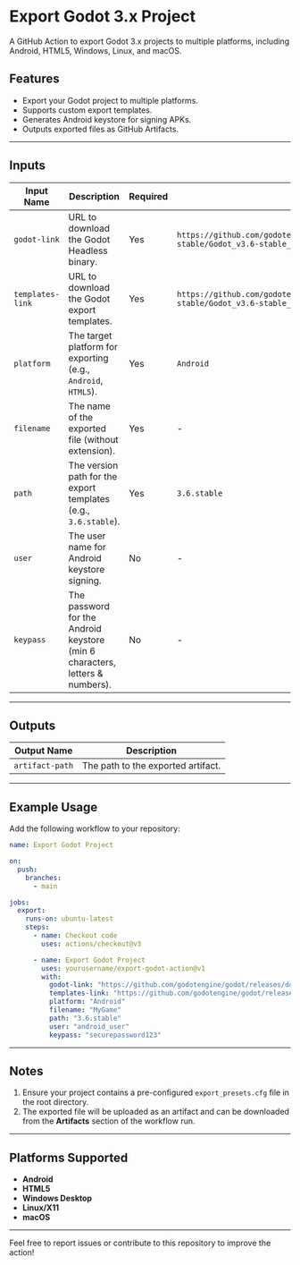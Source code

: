 # Export Godot 3.x Project

A GitHub Action to export Godot 3.x projects to multiple platforms, including Android, HTML5, Windows, Linux, and macOS.

## Features
- Export your Godot project to multiple platforms.
- Supports custom export templates.
- Generates Android keystore for signing APKs.
- Outputs exported files as GitHub Artifacts.

---

## Inputs
| **Input Name**    | **Description**                                                             | **Required** | **Default**                                                                                           |
|--------------------|-----------------------------------------------------------------------------|--------------|-------------------------------------------------------------------------------------------------------|
| `godot-link`       | URL to download the Godot Headless binary.                                 | Yes          | `https://github.com/godotengine/godot/releases/download/3.6-stable/Godot_v3.6-stable_linux_headless.64.zip` |
| `templates-link`   | URL to download the Godot export templates.                                | Yes          | `https://github.com/godotengine/godot/releases/download/3.6-stable/Godot_v3.6-stable_export_templates.tpz` |
| `platform`         | The target platform for exporting (e.g., `Android`, `HTML5`).              | Yes          | `Android`                                                                                             |
| `filename`         | The name of the exported file (without extension).                        | Yes          | -                                                                                                     |
| `path`             | The version path for the export templates (e.g., `3.6.stable`).           | Yes          | `3.6.stable`                                                                                          |
| `user`             | The user name for Android keystore signing.                               | No           | -                                                                                                     |
| `keypass`          | The password for the Android keystore (min 6 characters, letters & numbers). | No           | -                                                                                                     |

---

## Outputs
| **Output Name**     | **Description**                                          |
|----------------------|----------------------------------------------------------|
| `artifact-path`      | The path to the exported artifact.                       |

---

## Example Usage

Add the following workflow to your repository:

```yaml
name: Export Godot Project

on:
  push:
    branches:
      - main

jobs:
  export:
    runs-on: ubuntu-latest
    steps:
      - name: Checkout code
        uses: actions/checkout@v3

      - name: Export Godot Project
        uses: yourusername/export-godot-action@v1
        with:
          godot-link: "https://github.com/godotengine/godot/releases/download/3.6-stable/Godot_v3.6-stable_linux_headless.64.zip"
          templates-link: "https://github.com/godotengine/godot/releases/download/3.6-stable/Godot_v3.6-stable_export_templates.tpz"
          platform: "Android"
          filename: "MyGame"
          path: "3.6.stable"
          user: "android_user"
          keypass: "securepassword123"
```

---

## Notes
1. Ensure your project contains a pre-configured `export_presets.cfg` file in the root directory.
2. The exported file will be uploaded as an artifact and can be downloaded from the **Artifacts** section of the workflow run.

---

## Platforms Supported
- **Android**
- **HTML5**
- **Windows Desktop**
- **Linux/X11**
- **macOS**

---

Feel free to report issues or contribute to this repository to improve the action!
